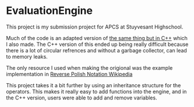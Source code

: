 # EvaluationEngine

This project is my submission project for APCS at Stuyvesant Highschool.

Much of the code is an adapted version of [the same thing but in C++](https://gist.github.com/Sam-Belliveau/3c90f0f05368f0e5dbb0c9a0b37e1025) which I also made. The C++ version of this ended up being really difficult
because there is a lot of circular refrences and without a garbage collector, can lead to memory leaks.

The only resource I used when making the origional was the example implementation in [Reverse Polish Notation Wikipedia](https://en.wikipedia.org/wiki/Reverse_Polish_notation#Postfix_evaluation_algorithm)

This project takes it a bit further by using an inheritance structure for the operators. This makes it really easy to add functions into the engine, and in the C++ version, users were able to add and remove variables.
